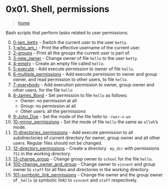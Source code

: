 # 0x01. Shell, permissions

> [home](../README.md)

Bash scripts that perform tasks related to user permissions.

0. [0-iam_betty](./0-iam_betty) - Switch the current user to the user `betty`.
1. [1-who_am_i](./1-who_am_i) - Print the effective username of the current
   user.
2. [2-groups](./2-groups) - Print all the groups the current user is part of.
3. [3-new_owner](./3-new_owner) - Change owner of file `hello` to the user
   `betty`.
4. [4-empty](./4-empty) - Create an empty file called `hello`.
5. [5-execute](./5-execute) - Add execute permission to owner of file `hello`.
6. [6-multiple_permissions](./6-multiple_permissions) - Add execute permission
   to owner and group owner, and read permission to other users, to file
   `hello`.
7. [7-everybody](./7-everybody) - Add execution permission to owner, group owner
   and other users, for the file `hello`
8. [8-James_Bond](./8-James_Bond) - Set permission to file `hello` as follows:
   - Owner: no permission at all
   - Group: no permission at all
   - Other users: all the permissions
9. [9-John_Doe](./9-John_Doe) - Set the mode of the file hello to `-rwxr-x-wx`
10. [10-mirror_permissions](./10-mirror_permissions) - Set the mode of file
    `hello` the same as `olleh`’s mode.
11. [11-directories_permissions](./11-directories_permissions) - Add execute
    permission to all subdirectories of current directory for owner, group owner
    and all other users. Regular files should not be changed.
12. [12-directory_permissions](./12-directory_permissions) - Create a directory
    ` my_dir` with permissions `751` in the working directory.
13. [13-change_group](./13-change_group) - Change group owner to `school` for
    the file `hello`.
14. [100-change_owner_and_group](./100-change_owner_and_group) - Change  owner
    to `vincent` and group owner to `staff` for all files and directories in
    the working directory.
15. [101-symbolic_link_permissions](./101-symbolic_link_permissions) - Change
    the owner and the group owner of `_hello` (a symbolic link) to `vincent`
    and `staff` respectively.
